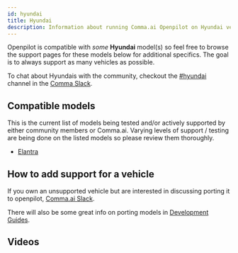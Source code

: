 ```yaml
---
id: hyundai
title: Hyundai
description: Information about running Comma.ai Openpilot on Hyundai vehicles including the  and  others.
---
```

<!-- 
***************************************
DO NOT MODIFY!!!
THIS IS AN AUTOMATICALLY GENERATED FILE
PLEASE USE AIRTABLE.COM DATABASE TO UPDATE
***************************************
-->

Openpilot is compatible with *some* **Hyundai** model(s) so feel free to browse the support pages for these models below for additional specifics.
The goal is to always support as many vehicles as possible.



To chat about Hyundais with the community, checkout the [#hyundai](slack://channel?id=hyundai&team=comma) channel in the [Comma Slack](https://slack.comma.ai).
      
## Compatible models

This is the current list of models being tested and/or actively supported by either community members or Comma.ai.  Varying levels of support / testing are being done on the listed models so please review them thoroughly.

* [Elantra](/vehicles/hyundai/elantra/)

## How to add support for a vehicle

If you own an unsupported vehicle but are interested in discussing porting it to openpilot, [Comma.ai Slack](https://slack.comma.ai/).

There will also be some great info on porting models in [Development Guides](../../development/guides/).



## Videos

      
